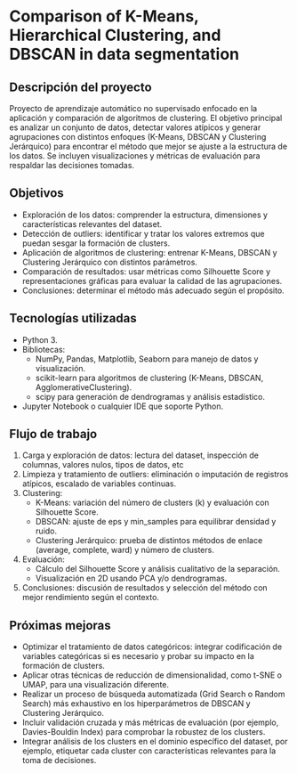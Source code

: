 # Comparison of K-Means, Hierarchical Clustering, and DBSCAN in data segmentation

## Descripción del proyecto

Proyecto de aprendizaje automático no supervisado enfocado en la aplicación y comparación de algoritmos de clustering. 
El objetivo principal es analizar un conjunto de datos, detectar valores atípicos y generar agrupaciones con distintos enfoques (K-Means, DBSCAN y Clustering Jerárquico) para encontrar el método que mejor se ajuste a la estructura de los datos. 
Se incluyen visualizaciones y métricas de evaluación para respaldar las decisiones tomadas.


## Objetivos
- Exploración de los datos: comprender la estructura, dimensiones y características relevantes del dataset.
- Detección de outliers: identificar y tratar los valores extremos que puedan sesgar la formación de clusters.
- Aplicación de algoritmos de clustering: entrenar K-Means, DBSCAN y Clustering Jerárquico con distintos parámetros.
- Comparación de resultados: usar métricas como Silhouette Score y representaciones gráficas para evaluar la calidad de las agrupaciones.
- Conclusiones: determinar el método más adecuado según el propósito.

## Tecnologías utilizadas
- Python 3.
- Bibliotecas:
  - NumPy, Pandas, Matplotlib, Seaborn para manejo de datos y visualización.
  - scikit-learn para algoritmos de clustering (K-Means, DBSCAN, AgglomerativeClustering).
  - scipy para generación de dendrogramas y análisis estadístico.
- Jupyter Notebook o cualquier IDE que soporte Python.


## Flujo de trabajo

1. Carga y exploración de datos: lectura del dataset, inspección de columnas, valores nulos, tipos de datos, etc
2. Limpieza y tratamiento de outliers: eliminación o imputación de registros atípicos, escalado de variables continuas.
3. Clustering:
   - K-Means: variación del número de clusters (k) y evaluación con Silhouette Score.
   - DBSCAN: ajuste de eps y min_samples para equilibrar densidad y ruido.
   - Clustering Jerárquico: prueba de distintos métodos de enlace (average, complete, ward) y número de clusters.
4. Evaluación:
   - Cálculo del Silhouette Score y análisis cualitativo de la separación.
   - Visualización en 2D usando PCA y/o dendrogramas.
5. Conclusiones: discusión de resultados y selección del método con mejor rendimiento según el contexto.


## Próximas mejoras
- Optimizar el tratamiento de datos categóricos: integrar codificación de variables categóricas si es necesario y probar su impacto en la formación de clusters.
- Aplicar otras técnicas de reducción de dimensionalidad, como t-SNE o UMAP, para una visualización diferente.
- Realizar un proceso de búsqueda automatizada (Grid Search o Random Search) más exhaustivo en los hiperparámetros de DBSCAN y Clustering Jerárquico.
- Incluir validación cruzada y más métricas de evaluación (por ejemplo, Davies-Bouldin Index) para comprobar la robustez de los clusters.
- Integrar análisis de los clusters en el dominio específico del dataset, por ejemplo, etiquetar cada cluster con características relevantes para la toma de decisiones.


